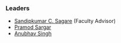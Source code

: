 ### Leaders
* [Sandipkumar C. Sagare](mailto:sandipkumar.sagare@owasp.org) (Faculty Advisor)
* [Pramod Sargar](mailto:pramod.sargar@owasp.org)
* [Anubhav Singh](mailto:anubhav.singh@owasp.org)
